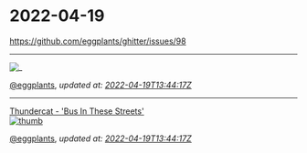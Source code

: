 # 2022-04-19

<https://github.com/eggplants/ghitter/issues/98>

---

![_](https://github.githubassets.com/images/mona-loading-default.gif)

[@eggplants](https://github.com/eggplants), *updated at: [2022-04-19T13:44:17Z](https://github.com/eggplants/ghitter/issues/98#issue-1207150029)*

---

[Thundercat - 'Bus In These Streets'<br>![thumb](https://img.youtube.com/vi/zxNHJXpH9QM/0.jpg)](http://youtu.be/zxNHJXpH9QM)

[@eggplants](https://github.com/eggplants), *updated at: [2022-04-19T13:44:17Z](https://github.com/eggplants/ghitter/issues/98#issuecomment-1102674930)*

